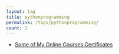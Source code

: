 ```yaml
---
layout: tag
title: pythonprogramming
permalink: /tags/pythonprogramming/
count: 1
---
```


- [Some of My Online Courses Certificates](https://samirpaulb.github.io/blog-jekyll/posts/some-of-my-online-courses-certificates/)
